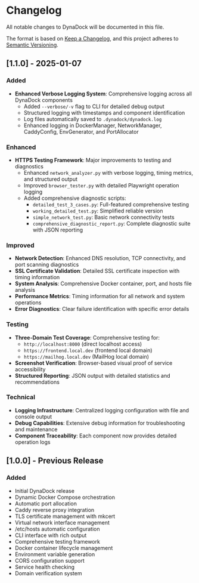 # Changelog

All notable changes to DynaDock will be documented in this file.

The format is based on [Keep a Changelog](https://keepachangelog.com/en/1.0.0/),
and this project adheres to [Semantic Versioning](https://semver.org/spec/v2.0.0.html).

## [1.1.0] - 2025-01-07

### Added
- **Enhanced Verbose Logging System**: Comprehensive logging across all DynaDock components
  - Added `--verbose/-v` flag to CLI for detailed debug output
  - Structured logging with timestamps and component identification
  - Log files automatically saved to `.dynadock/dynadock.log`
  - Enhanced logging in DockerManager, NetworkManager, CaddyConfig, EnvGenerator, and PortAllocator

### Enhanced
- **HTTPS Testing Framework**: Major improvements to testing and diagnostics
  - Enhanced `network_analyzer.py` with verbose logging, timing metrics, and structured output
  - Improved `browser_tester.py` with detailed Playwright operation logging
  - Added comprehensive diagnostic scripts:
    - `detailed_test_3_cases.py`: Full-featured comprehensive testing
    - `working_detailed_test.py`: Simplified reliable version
    - `simple_network_test.py`: Basic network connectivity tests
    - `comprehensive_diagnostic_report.py`: Complete diagnostic suite with JSON reporting

### Improved
- **Network Detection**: Enhanced DNS resolution, TCP connectivity, and port scanning diagnostics
- **SSL Certificate Validation**: Detailed SSL certificate inspection with timing information
- **System Analysis**: Comprehensive Docker container, port, and hosts file analysis
- **Performance Metrics**: Timing information for all network and system operations
- **Error Diagnostics**: Clear failure identification with specific error details

### Testing
- **Three-Domain Test Coverage**: Comprehensive testing for:
  - `http://localhost:8000` (direct localhost access)
  - `https://frontend.local.dev` (frontend local domain)
  - `https://mailhog.local.dev` (MailHog local domain)
- **Screenshot Verification**: Browser-based visual proof of service accessibility
- **Structured Reporting**: JSON output with detailed statistics and recommendations

### Technical
- **Logging Infrastructure**: Centralized logging configuration with file and console output
- **Debug Capabilities**: Extensive debug information for troubleshooting and maintenance
- **Component Traceability**: Each component now provides detailed operation logs

## [1.0.0] - Previous Release

### Added
- Initial DynaDock release
- Dynamic Docker Compose orchestration
- Automatic port allocation
- Caddy reverse proxy integration  
- TLS certificate management with mkcert
- Virtual network interface management
- /etc/hosts automatic configuration
- CLI interface with rich output
- Comprehensive testing framework
- Docker container lifecycle management
- Environment variable generation
- CORS configuration support
- Service health checking
- Domain verification system
